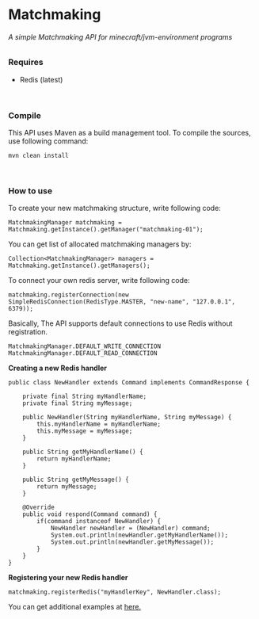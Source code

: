 # Matchmaking

<h6>A simple Matchmaking API for minecraft/jvm-environment programs</h6>

### Requires
- Redis (latest)
<br/>

### Compile
This API uses Maven as a build management tool.
To compile the sources, use following command:
```
mvn clean install
```
<br/>

### How to use
To create your new matchmaking structure, write following code:
```
MatchmakingManager matchmaking = Matchmaking.getInstance().getManager("matchmaking-01");
```
You can get list of allocated matchmaking managers by:
```
Collection<MatchmakingManager> managers = Matchmaking.getInstance().getManagers();
```
To connect your own redis server, write following code:
```
matchmaking.registerConnection(new SimpleRedisConnection(RedisType.MASTER, "new-name", "127.0.0.1", 6379));
```
Basically, The API supports default connections to use Redis without registration.
```
MatchmakingManager.DEFAULT_WRITE_CONNECTION
MatchmakingManager.DEFAULT_READ_CONNECTION
```

**Creating a new Redis handler**
```
public class NewHandler extends Command implements CommandResponse {
    
    private final String myHandlerName;
    private final String myMessage;
    
    public NewHandler(String myHandlerName, String myMessage) {
        this.myHandlerName = myHandlerName;
        this.myMessage = myMessage;
    }
    
    public String getMyHandlerName() {
        return myHandlerName;
    }
    
    public String getMyMessage() {
        return myMessage;
    }
    
    @Override
    public void respond(Command command) {
        if(command instanceof NewHandler) {
            NewHandler newHandler = (NewHandler) command;
            System.out.println(newHandler.getMyHandlerName());
            System.out.println(newHandler.getMyMessage());
        }
    }
}
```
**Registering your new Redis handler**
```
matchmaking.registerRedis("myHandlerKey", NewHandler.class);
```

You can get additional examples at [here.](https://github.com/OrigamiDream/Matchmaking/tree/master/example/src/main/java/av/is/matchmaking/example)
